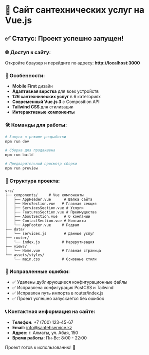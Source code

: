 # 🚀 Сайт сантехнических услуг на Vue.js

## ✅ Статус: Проект успешно запущен!

### 🌐 Доступ к сайту:
Откройте браузер и перейдите по адресу: **http://localhost:3000**

### 📱 Особенности:
- **Mobile First** дизайн
- **Адаптивная верстка** для всех устройств
- **126 сантехнических услуг** в 6 категориях
- **Современный Vue.js 3** с Composition API
- **Tailwind CSS** для стилизации
- **Интерактивные компоненты**

### 🛠️ Команды для работы:

```bash
# Запуск в режиме разработки
npm run dev

# Сборка для продакшена
npm run build

# Предварительный просмотр сборки
npm run preview
```

### 📁 Структура проекта:
```
src/
├── components/     # Vue компоненты
│   ├── AppHeader.vue      # Шапка сайта
│   ├── HeroSection.vue   # Главная секция
│   ├── ServicesSection.vue # Услуги
│   ├── FeaturesSection.vue # Преимущества
│   ├── AboutSection.vue   # О компании
│   ├── ContactSection.vue # Контакты
│   └── AppFooter.vue     # Подвал
├── data/
│   └── services.js        # Данные услуг
├── router/
│   └── index.js          # Маршрутизация
├── views/
│   └── Home.vue          # Главная страница
└── assets/styles/
    └── main.css          # Основные стили
```

### 🎯 Исправленные ошибки:
- ✅ Удалены дублирующиеся конфигурационные файлы
- ✅ Исправлена конфигурация PostCSS и Tailwind
- ✅ Исправлен путь импорта в router/index.js
- ✅ Проект успешно запускается без ошибок

### 📞 Контактная информация на сайте:
- **Телефон:** +7 (700) 123-45-67
- **Email:** info@santehservice.kz
- **Адрес:** г. Алматы, ул. Абая, 150
- **Время работы:** Пн-Вс: 8:00 - 22:00

Проект готов к использованию! 🎉
